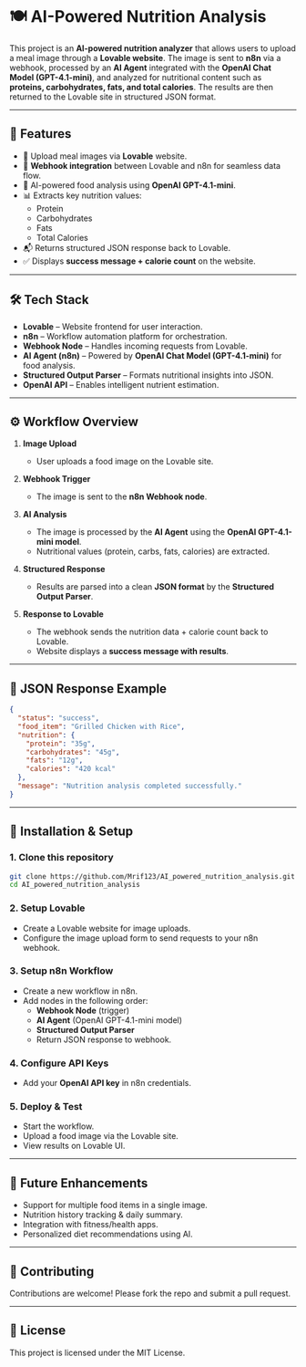 # 🍽️ AI-Powered Nutrition Analysis  

This project is an **AI-powered nutrition analyzer** that allows users to upload a meal image through a **Lovable website**. The image is sent to **n8n** via a webhook, processed by an **AI Agent** integrated with the **OpenAI Chat Model (GPT-4.1-mini)**, and analyzed for nutritional content such as **proteins, carbohydrates, fats, and total calories**. The results are then returned to the Lovable site in structured JSON format.  

---

## 🚀 Features  

- 📸 Upload meal images via **Lovable** website.  
- 🔗 **Webhook integration** between Lovable and n8n for seamless data flow.  
- 🤖 AI-powered food analysis using **OpenAI GPT-4.1-mini**.  
- 📊 Extracts key nutrition values:  
  - Protein  
  - Carbohydrates  
  - Fats  
  - Total Calories  
- 📬 Returns structured JSON response back to Lovable.  
- ✅ Displays **success message + calorie count** on the website.  

---

## 🛠️ Tech Stack  

- **Lovable** – Website frontend for user interaction.  
- **n8n** – Workflow automation platform for orchestration.  
- **Webhook Node** – Handles incoming requests from Lovable.  
- **AI Agent (n8n)** – Powered by **OpenAI Chat Model (GPT-4.1-mini)** for food analysis.  
- **Structured Output Parser** – Formats nutritional insights into JSON.  
- **OpenAI API** – Enables intelligent nutrient estimation.  

---

## ⚙️ Workflow Overview  

1. **Image Upload**  
   - User uploads a food image on the Lovable site.  

2. **Webhook Trigger**  
   - The image is sent to the **n8n Webhook node**.  

3. **AI Analysis**  
   - The image is processed by the **AI Agent** using the **OpenAI GPT-4.1-mini model**.  
   - Nutritional values (protein, carbs, fats, calories) are extracted.  

4. **Structured Response**  
   - Results are parsed into a clean **JSON format** by the **Structured Output Parser**.  

5. **Response to Lovable**  
   - The webhook sends the nutrition data + calorie count back to Lovable.  
   - Website displays a **success message with results**.  

---

## 📂 JSON Response Example  

```json
{
  "status": "success",
  "food_item": "Grilled Chicken with Rice",
  "nutrition": {
    "protein": "35g",
    "carbohydrates": "45g",
    "fats": "12g",
    "calories": "420 kcal"
  },
  "message": "Nutrition analysis completed successfully."
}
```

---

## 🔧 Installation & Setup  

### 1. Clone this repository  
```bash
git clone https://github.com/Mrif123/AI_powered_nutrition_analysis.git
cd AI_powered_nutrition_analysis
```

### 2. Setup Lovable  
- Create a Lovable website for image uploads.  
- Configure the image upload form to send requests to your n8n webhook.  

### 3. Setup n8n Workflow  
- Create a new workflow in n8n.  
- Add nodes in the following order:  
  - **Webhook Node** (trigger)  
  - **AI Agent** (OpenAI GPT-4.1-mini model)  
  - **Structured Output Parser**  
  - Return JSON response to webhook.  

### 4. Configure API Keys  
- Add your **OpenAI API key** in n8n credentials.  

### 5. Deploy & Test  
- Start the workflow.  
- Upload a food image via the Lovable site.  
- View results on Lovable UI.  

---

## 🌟 Future Enhancements  

-  Support for multiple food items in a single image.  
-  Nutrition history tracking & daily summary.  
-  Integration with fitness/health apps.  
-  Personalized diet recommendations using AI.  

---

## 🤝 Contributing  

Contributions are welcome! Please fork the repo and submit a pull request.  

---

## 📜 License  

This project is licensed under the MIT License.  
